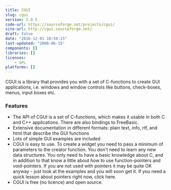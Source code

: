 ```yaml
---
title: CGUI
slug: cgui
version: 2.0.5
code-url: https://sourceforge.net/projects/cgui/
site-url: http://cgui.sourceforge.net/
draft: false
date: "2016-12-01 10:50:15"
last-updated: "2008-06-15"
components: []
libraries: []
licenses:
    - GPL
platforms: []
---
```

CGUI is a library that provides you with a set of C-functions to create GUI applications, i.e. windows and window controls like buttons, check-boxes, menus, input boxes etc.

<!--more-->

### Features
- The API of CGUI is a set of C-functions, which makes it usable in both C and C++ applications. There are also bindings to FreeBasic.
- Extensive documentation in different formats: plain text, info, rtf, and html that describe the GUI functions
- Lots of simple GUI examples are included
- CGUI is easy to use. To create a widget you need to pass a minimum of parameters to the creator function. You don't need to learn any new data structures. You only need to have a basic knowledge about C, and in addition to that know a little about how to use function-pointers and void-pointers. If you are not used with pointers it may be quite OK anyway - just look at the examples and you will soon get it. If you need a quick lesson about pointers right now, click here.
- CGUI is free (no licence) and open source.
